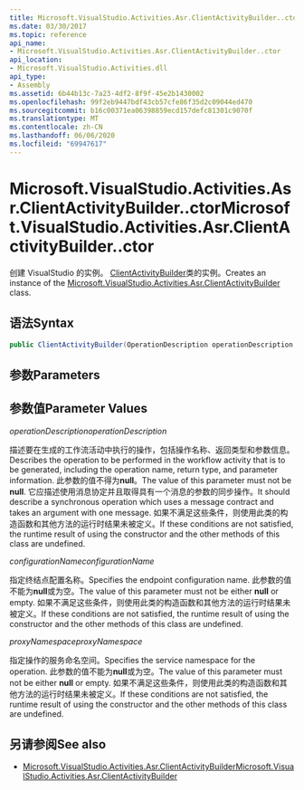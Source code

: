 ```yaml
---
title: Microsoft.VisualStudio.Activities.Asr.ClientActivityBuilder..ctor
ms.date: 03/30/2017
ms.topic: reference
api_name:
- Microsoft.VisualStudio.Activities.Asr.ClientActivityBuilder..ctor
api_location:
- Microsoft.VisualStudio.Activities.dll
api_type:
- Assembly
ms.assetid: 6b44b13c-7a23-4df2-8f9f-45e2b1430002
ms.openlocfilehash: 99f2eb9447bdf43cb57cfe86f35d2c09044ed470
ms.sourcegitcommit: b16c00371ea06398859ecd157defc81301c9070f
ms.translationtype: MT
ms.contentlocale: zh-CN
ms.lasthandoff: 06/06/2020
ms.locfileid: "69947617"
---
```

# <a name="microsoftvisualstudioactivitiesasrclientactivitybuilderctor"></a><span data-ttu-id="9d130-102">Microsoft.VisualStudio.Activities.Asr.ClientActivityBuilder..ctor</span><span class="sxs-lookup"><span data-stu-id="9d130-102">Microsoft.VisualStudio.Activities.Asr.ClientActivityBuilder..ctor</span></span>
<span data-ttu-id="9d130-103">创建 VisualStudio 的实例。 [ClientActivityBuilder](microsoft-visualstudio-activities-asr-clientactivitybuilder.md)类的实例。</span><span class="sxs-lookup"><span data-stu-id="9d130-103">Creates an instance of the [Microsoft.VisualStudio.Activities.Asr.ClientActivityBuilder](microsoft-visualstudio-activities-asr-clientactivitybuilder.md) class.</span></span>  
  
## <a name="syntax"></a><span data-ttu-id="9d130-104">语法</span><span class="sxs-lookup"><span data-stu-id="9d130-104">Syntax</span></span>  
  
```csharp  
public ClientActivityBuilder(OperationDescription operationDescription, string configurationName, string proxyNamespace);  
```  
  
## <a name="parameters"></a><span data-ttu-id="9d130-105">参数</span><span class="sxs-lookup"><span data-stu-id="9d130-105">Parameters</span></span>  
  
## <a name="parameter-values"></a><span data-ttu-id="9d130-106">参数值</span><span class="sxs-lookup"><span data-stu-id="9d130-106">Parameter Values</span></span>  
 <span data-ttu-id="9d130-107">*operationDescription*</span><span class="sxs-lookup"><span data-stu-id="9d130-107">*operationDescription*</span></span>  
  
 <span data-ttu-id="9d130-108">描述要在生成的工作流活动中执行的操作，包括操作名称、返回类型和参数信息。</span><span class="sxs-lookup"><span data-stu-id="9d130-108">Describes the operation to be performed in the workflow activity that is to be generated, including the operation name, return type, and parameter information.</span></span> <span data-ttu-id="9d130-109">此参数的值不得为**null**。</span><span class="sxs-lookup"><span data-stu-id="9d130-109">The value of this parameter must not be **null**.</span></span> <span data-ttu-id="9d130-110">它应描述使用消息协定并且取得具有一个消息的参数的同步操作。</span><span class="sxs-lookup"><span data-stu-id="9d130-110">It should describe a synchronous operation which uses a message contract and takes an argument with one message.</span></span> <span data-ttu-id="9d130-111">如果不满足这些条件，则使用此类的构造函数和其他方法的运行时结果未被定义。</span><span class="sxs-lookup"><span data-stu-id="9d130-111">If these conditions are not satisfied, the runtime result of using the constructor and the other methods of this class are undefined.</span></span>  
  
 <span data-ttu-id="9d130-112">*configurationName*</span><span class="sxs-lookup"><span data-stu-id="9d130-112">*configurationName*</span></span>  
  
 <span data-ttu-id="9d130-113">指定终结点配置名称。</span><span class="sxs-lookup"><span data-stu-id="9d130-113">Specifies the endpoint configuration name.</span></span> <span data-ttu-id="9d130-114">此参数的值不能为**null**或为空。</span><span class="sxs-lookup"><span data-stu-id="9d130-114">The value of this parameter must not be either **null** or empty.</span></span> <span data-ttu-id="9d130-115">如果不满足这些条件，则使用此类的构造函数和其他方法的运行时结果未被定义。</span><span class="sxs-lookup"><span data-stu-id="9d130-115">If these conditions are not satisfied, the runtime result of using the constructor and the other methods of this class are undefined.</span></span>  
  
 <span data-ttu-id="9d130-116">*proxyNamespace*</span><span class="sxs-lookup"><span data-stu-id="9d130-116">*proxyNamespace*</span></span>  
  
 <span data-ttu-id="9d130-117">指定操作的服务命名空间。</span><span class="sxs-lookup"><span data-stu-id="9d130-117">Specifies the service namespace for the operation.</span></span> <span data-ttu-id="9d130-118">此参数的值不能为**null**或为空。</span><span class="sxs-lookup"><span data-stu-id="9d130-118">The value of this parameter must not be either **null** or empty.</span></span> <span data-ttu-id="9d130-119">如果不满足这些条件，则使用此类的构造函数和其他方法的运行时结果未被定义。</span><span class="sxs-lookup"><span data-stu-id="9d130-119">If these conditions are not satisfied, the runtime result of using the constructor and the other methods of this class are undefined.</span></span>  
  
## <a name="see-also"></a><span data-ttu-id="9d130-120">另请参阅</span><span class="sxs-lookup"><span data-stu-id="9d130-120">See also</span></span>

- [<span data-ttu-id="9d130-121">Microsoft.VisualStudio.Activities.Asr.ClientActivityBuilder</span><span class="sxs-lookup"><span data-stu-id="9d130-121">Microsoft.VisualStudio.Activities.Asr.ClientActivityBuilder</span></span>](microsoft-visualstudio-activities-asr-clientactivitybuilder.md)
